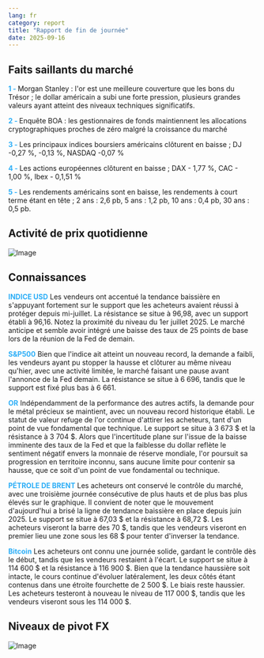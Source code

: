 ```yaml
---
lang: fr
category: report
title: "Rapport de fin de journée"
date: 2025-09-16
---
```



<h2>Faits saillants du marché</h2>
<strong style="color: #2caef7;">1 - </strong> Morgan Stanley : l'or est une meilleure couverture que les bons du Trésor ; le dollar américain a subi une forte pression, plusieurs grandes valeurs ayant atteint des niveaux techniques significatifs.

<strong style="color: #2caef7;">2 - </strong> Enquête BOA : les gestionnaires de fonds maintiennent les allocations cryptographiques proches de zéro malgré la croissance du marché

<strong style="color: #2caef7;">3 - </strong> Les principaux indices boursiers américains clôturent en baisse ; DJ -0,27 %, -0,13 %, NASDAQ -0,07 %

<strong style="color: #2caef7;">4 - </strong> Les actions européennes clôturent en baisse ; DAX - 1,77 %, CAC - 1,00 %, Ibex - 0,1,51 %

<strong style="color: #2caef7;">5 - </strong> Les rendements américains sont en baisse, les rendements à court terme étant en tête ; 2 ans : 2,6 pb, 5 ans : 1,2 pb, 10 ans : 0,4 pb, 30 ans : 0,5 pb.



<h2>Activité de prix quotidienne</h2>
<img src="https://markleighedu.github.io/img/Sep-2025/16-Sep-2025/price.jpg" alt="Image"/>

<h2>Connaissances</h2>
<strong style="color: #2caef7;">INDICE USD</strong> Les vendeurs ont accentué la tendance baissière en s'appuyant fortement sur le support que les acheteurs avaient réussi à protéger depuis mi-juillet. La résistance se situe à 96,98, avec un support établi à 96,16. Notez la proximité du niveau du 1er juillet 2025. Le marché anticipe et semble avoir intégré une baisse des taux de 25 points de base lors de la réunion de la Fed de demain.

<strong style="color: #2caef7;">S&P500</strong> Bien que l'indice ait atteint un nouveau record, la demande a faibli, les vendeurs ayant pu stopper la hausse et clôturer au même niveau qu'hier, avec une activité limitée, le marché faisant une pause avant l'annonce de la Fed demain. La résistance se situe à 6 696, tandis que le support est fixé plus bas à 6 661.

<strong style="color: #2caef7;">OR</strong> Indépendamment de la performance des autres actifs, la demande pour le métal précieux se maintient, avec un nouveau record historique établi. Le statut de valeur refuge de l'or continue d'attirer les acheteurs, tant d'un point de vue fondamental que technique. Le support se situe à 3 673 $ et la résistance à 3 704 $. Alors que l'incertitude plane sur l'issue de la baisse imminente des taux de la Fed et que la faiblesse du dollar reflète le sentiment négatif envers la monnaie de réserve mondiale, l'or poursuit sa progression en territoire inconnu, sans aucune limite pour contenir sa hausse, que ce soit d'un point de vue fondamental ou technique.

<strong style="color: #2caef7;">PÉTROLE DE BRENT</strong> Les acheteurs ont conservé le contrôle du marché, avec une troisième journée consécutive de plus hauts et de plus bas plus élevés sur le graphique. Il convient de noter que le mouvement d'aujourd'hui a brisé la ligne de tendance baissière en place depuis juin 2025. Le support se situe à 67,03 $ et la résistance à 68,72 $. Les acheteurs viseront la barre des 70 $, tandis que les vendeurs viseront en premier lieu une zone sous les 68 $ pour tenter d'inverser la tendance.

<strong style="color: #2caef7;">Bitcoin</strong> Les acheteurs ont connu une journée solide, gardant le contrôle dès le début, tandis que les vendeurs restaient à l'écart. Le support se situe à 114 600 $ et la résistance à 116 900 $. Bien que la tendance haussière soit intacte, le cours continue d'évoluer latéralement, les deux côtés étant contenus dans une étroite fourchette de 2 500 $. Le biais reste haussier. Les acheteurs testeront à nouveau le niveau de 117 000 $, tandis que les vendeurs viseront sous les 114 000 $.



<h2>Niveaux de pivot FX</h2>
<img src="https://markleighedu.github.io/img/Sep-2025/16-Sep-2025/pivot.jpg" alt="Image"/>